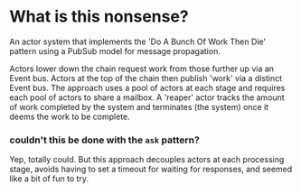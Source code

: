 # What is this nonsense?

An actor system that implements the 'Do A Bunch Of Work Then Die' 
pattern using a PubSub model for message propagation.  

Actors lower down the chain request work from those further up via 
an Event bus.  Actors at the top of the chain then publish 'work' via a 
distinct Event bus.  The approach uses a pool of actors at each stage 
and requires each pool of actors to share a mailbox. A 'reaper' actor 
tracks the amount of work completed by the system and terminates 
(the system) once it deems the work to be complete.

### couldn't this be done with the `ask` pattern?

Yep, totally could. But this approach decouples actors at each processing 
stage, avoids having to set a timeout for waiting for responses, and seemed 
like a bit of fun to try.



